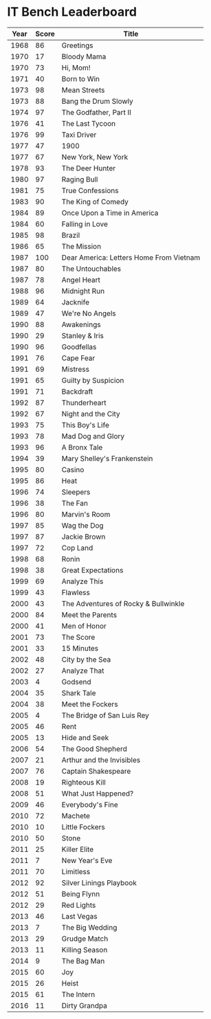 # IT Bench Leaderboard

| Year |  Score |  Title                                   |
| ---- | ------ | ---------------------------------------- |
| 1968 |   86   |  Greetings                               |
| 1970 |   17   |  Bloody Mama                             |
| 1970 |   73   |  Hi, Mom!                                |
| 1971 |   40   |  Born to Win                             |
| 1973 |   98   |  Mean Streets                            |
| 1973 |   88   |  Bang the Drum Slowly                    |
| 1974 |   97   |  The Godfather, Part II                  |
| 1976 |   41   |  The Last Tycoon                         |
| 1976 |   99   |  Taxi Driver                             |
| 1977 |   47   |  1900                                    |
| 1977 |   67   |  New York, New York                      |
| 1978 |   93   |  The Deer Hunter                         |
| 1980 |   97   |  Raging Bull                             |
| 1981 |   75   |  True Confessions                        |
| 1983 |   90   |  The King of Comedy                      |
| 1984 |   89   |  Once Upon a Time in America             |
| 1984 |   60   |  Falling in Love                         |
| 1985 |   98   |  Brazil                                  |
| 1986 |   65   |  The Mission                             |
| 1987 |  100   |  Dear America: Letters Home From Vietnam |
| 1987 |   80   |  The Untouchables                        |
| 1987 |   78   |  Angel Heart                             |
| 1988 |   96   |  Midnight Run                            |
| 1989 |   64   |  Jacknife                                |
| 1989 |   47   |  We're No Angels                         |
| 1990 |   88   |  Awakenings                              |
| 1990 |   29   |  Stanley & Iris                          |
| 1990 |   96   |  Goodfellas                              |
| 1991 |   76   |  Cape Fear                               |
| 1991 |   69   |  Mistress                                |
| 1991 |   65   |  Guilty by Suspicion                     |
| 1991 |   71   |  Backdraft                               |
| 1992 |   87   |  Thunderheart                            |
| 1992 |   67   |  Night and the City                      |
| 1993 |   75   |  This Boy's Life                         |
| 1993 |   78   |  Mad Dog and Glory                       |
| 1993 |   96   |  A Bronx Tale                            |
| 1994 |   39   |  Mary Shelley's Frankenstein             |
| 1995 |   80   |  Casino                                  |
| 1995 |   86   |  Heat                                    |
| 1996 |   74   |  Sleepers                                |
| 1996 |   38   |  The Fan                                 |
| 1996 |   80   |  Marvin's Room                           |
| 1997 |   85   |  Wag the Dog                             |
| 1997 |   87   |  Jackie Brown                            |
| 1997 |   72   |  Cop Land                                |
| 1998 |   68   |  Ronin                                   |
| 1998 |   38   |  Great Expectations                      |
| 1999 |   69   |  Analyze This                            |
| 1999 |   43   |  Flawless                                |
| 2000 |   43   |  The Adventures of Rocky & Bullwinkle    |
| 2000 |   84   |  Meet the Parents                        |
| 2000 |   41   |  Men of Honor                            |
| 2001 |   73   |  The Score                               |
| 2001 |   33   |  15 Minutes                              |
| 2002 |   48   |  City by the Sea                         |
| 2002 |   27   |  Analyze That                            |
| 2003 |    4   |  Godsend                                 |
| 2004 |   35   |  Shark Tale                              |
| 2004 |   38   |  Meet the Fockers                        |
| 2005 |    4   |  The Bridge of San Luis Rey              |
| 2005 |   46   |  Rent                                    |
| 2005 |   13   |  Hide and Seek                           |
| 2006 |   54   |  The Good Shepherd                       |
| 2007 |   21   |  Arthur and the Invisibles               |
| 2007 |   76   |  Captain Shakespeare                     |
| 2008 |   19   |  Righteous Kill                          |
| 2008 |   51   |  What Just Happened?                     |
| 2009 |   46   |  Everybody's Fine                        |
| 2010 |   72   |  Machete                                 |
| 2010 |   10   |  Little Fockers                          |
| 2010 |   50   |  Stone                                   |
| 2011 |   25   |  Killer Elite                            |
| 2011 |    7   |  New Year's Eve                          |
| 2011 |   70   |  Limitless                               |
| 2012 |   92   |  Silver Linings Playbook                 |
| 2012 |   51   |  Being Flynn                             |
| 2012 |   29   |  Red Lights                              |
| 2013 |   46   |  Last Vegas                              |
| 2013 |    7   |  The Big Wedding                         |
| 2013 |   29   |  Grudge Match                            |
| 2013 |   11   |  Killing Season                          |
| 2014 |    9   |  The Bag Man                             |
| 2015 |   60   |  Joy                                     |
| 2015 |   26   |  Heist                                   |
| 2015 |   61   |  The Intern                              |
| 2016 |   11   |  Dirty Grandpa                           |

